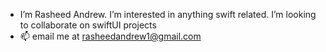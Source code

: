 - I’m Rasheed Andrew. I’m interested in anything swift related. I’m looking to collaborate on swiftUI projects
- 📫 email me at rasheedandrew1@gmail.com

